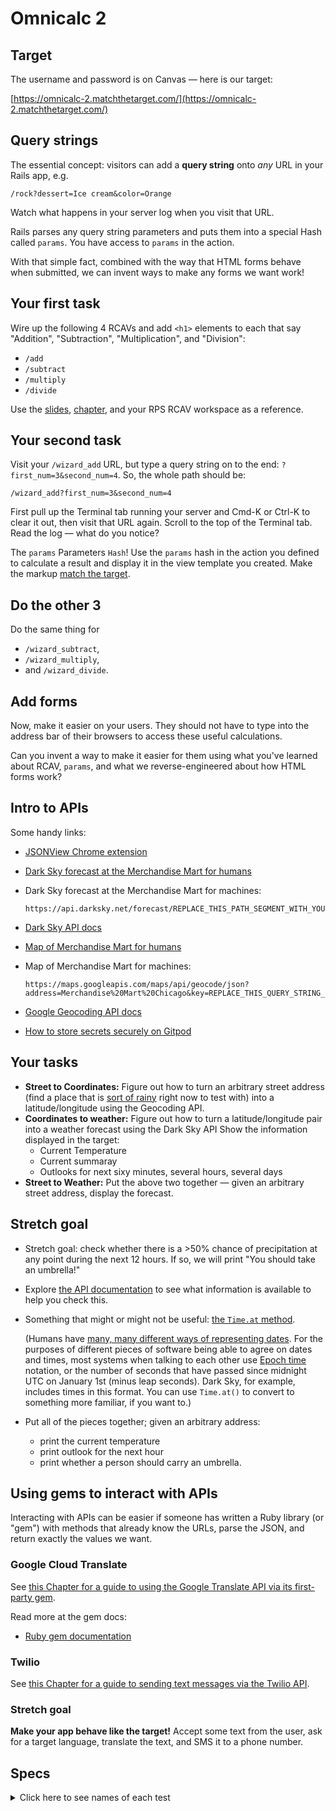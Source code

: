 # Omnicalc 2

## Target

The username and password is on Canvas — here is our target:

[https://omnicalc-2.matchthetarget.com/](https://omnicalc-2.matchthetarget.com/)

## Query strings

The essential concept: visitors can add a **query string** onto _any_ URL in your Rails app, e.g.

```
/rock?dessert=Ice cream&color=Orange
```

Watch what happens in your server log when you visit that URL.

Rails parses any query string parameters and puts them into a special Hash called `params`. You have access to `params` in the action.

With that simple fact, combined with the way that HTML forms behave when submitted, we can invent ways to make any forms we want work!

## Your first task

Wire up the following 4 RCAVs and add `<h1>` elements to each that say "Addition", "Subtraction", "Multiplication", and "Division":

 - `/add`
 - `/subtract`
 - `/multiply`
 - `/divide`

Use the [slides](https://slides.com/raghubetina/07-routing?token=Qj5aA5z3), [chapter](https://chapters.firstdraft.com/chapters/779), and your RPS RCAV workspace as a reference.

## Your second task

Visit your `/wizard_add` URL, but type a query string on to the end: `?first_num=3&second_num=4`. So, the whole path should be:

```
/wizard_add?first_num=3&second_num=4
```

First pull up the Terminal tab running your server and Cmd-K or Ctrl-K to clear it out, then visit that URL again. Scroll to the top of the Terminal tab. Read the log — what do you notice?

The `params` Parameters `Hash`! Use the `params` hash in the action you defined to calculate a result and display it in the view template you created. Make the markup [match the target](https://omnicalc-2.matchthetarget.com/wizard_add?first_num=3&second_num=4).

## Do the other 3

Do the same thing for 

 - `/wizard_subtract`,
 - `/wizard_multiply`,
 - and `/wizard_divide`.

## Add forms

Now, make it easier on your users. They should not have to type into the address bar of their browsers to access these useful calculations.

Can you invent a way to make it easier for them using what you've learned about RCAV, `params`, and what we reverse-engineered about how HTML forms work?

## Intro to APIs

Some handy links:

 - [JSONView Chrome extension](https://chrome.google.com/webstore/detail/jsonview/chklaanhfefbnpoihckbnefhakgolnmc?hl=en)
 - [Dark Sky forecast at the Merchandise Mart for humans](https://darksky.net/forecast/41.8887,-87.6355/us12/en)
 - Dark Sky forecast at the Merchandise Mart for machines:
 
     ```
     https://api.darksky.net/forecast/REPLACE_THIS_PATH_SEGMENT_WITH_YOUR_API_TOKEN/41.8887,-87.6355
     ```
 - [Dark Sky API docs](https://darksky.net/dev/docs)
 - [Map of Merchandise Mart for humans](https://goo.gl/maps/2mXdvBnHSGuMq98m6)
 - Map of Merchandise Mart for machines:

    ```
    https://maps.googleapis.com/maps/api/geocode/json?address=Merchandise%20Mart%20Chicago&key=REPLACE_THIS_QUERY_STRING_PARAMETER_WITH_YOUR_API_TOKEN
    ```
 - [Google Geocoding API docs](https://developers.google.com/maps/documentation/geocoding/start)
 - [How to store secrets securely on Gitpod](https://chapters.firstdraft.com/chapters/792)

## Your tasks

 - **Street to Coordinates:** Figure out how to turn an arbitrary street address (find a place that is [sort of rainy](https://www.rainviewer.com/) right now to test with) into a latitude/longitude using the Geocoding API.
 - **Coordinates to weather:** Figure out how to turn a latitude/longitude pair into a weather forecast using the Dark Sky API Show the information displayed in the target:
    - Current Temperature
    - Current summaray
    - Outlooks for next sixy minutes, several hours, several days
 - **Street to Weather:** Put the above two together — given an arbitrary street address, display the forecast.

## Stretch goal
   
   - Stretch goal: check whether there is a >50% chance of precipitation at any point during the next 12 hours. If so, we will print "You should take an umbrella!"
   - Explore [the API documentation](https://darksky.net/dev/docs#forecast-request) to see what information is available to help you check this.
   - Something that might or might not be useful: [the `Time.at` method](https://apidock.com/ruby/Time/at/class).

        (Humans have [many, many different ways of representing dates](https://en.wikipedia.org/wiki/List_of_calendars). For the purposes of different pieces of software being able to agree on dates and times, most systems when talking to each other use [Epoch time](https://en.wikipedia.org/wiki/Unix_time) notation, or the number of seconds that have passed since midnight UTC on January 1st (minus leap seconds). Dark Sky, for example, includes times in this format. You can use `Time.at()` to convert to something more familiar, if you want to.)
 - Put all of the pieces together; given an arbitrary address:
    - print the current temperature
    - print outlook for the next hour
    - print whether a person should carry an umbrella.

## Using gems to interact with APIs

Interacting with APIs can be easier if someone has written a Ruby library (or "gem") with methods that already know the URLs, parse the JSON, and return exactly the values we want.

### Google Cloud Translate

See [this Chapter for a guide to using the Google Translate API via its first-party gem](https://chapters.firstdraft.com/chapters/849).

Read more at the gem docs:

 - [Ruby gem documentation](https://googleapis.dev/ruby/google-cloud-translate/latest/index.html#Using_the_legacy_v2_client)

### Twilio

See [this Chapter for a guide to sending text messages via the Twilio API](https://chapters.firstdraft.com/chapters/848#example-of-how-to-send-an-sms-with-the-twilio-gem).

### Stretch goal

**Make your app behave like the target!** Accept some text from the user, ask for a target language, translate the text, and SMS it to a phone number.

## Specs
<details>
  <summary>Click here to see names of each test</summary>
  
/add has a functional Route Controller Action View   
  
/add has an `<h1>` with the text 'Addition'   
  
/add has a `<form>` element   
  
/add has a label with the text 'Add this:'   
  
/add has a label with the text 'to this:'   
  
/add has two `<input>` elements   
  
/add has a button element with text 'Add!'   
  
/add has a `<form>` element with an 'action' attribute   
  
/subtract has a functional Route Controller Action View   
  
/subtract has an `<h1>` with the text 'Subtraction'   
  
/subtract has a `<form>` element   
  
/subtract has a label with the text 'Subtract this:'   
  
/subtract has a label with the text 'from this:'   
  
/subtract has two `<input>` elements   
  
/subtract has a button element with text 'Subtract!'   
  
/subtract has a `<form>` element with an 'action' attribute   
  
/multiply has a functional Route Controller Action View   
  
/multiply has an `<h1>` with the text 'Multiplication'   
  
/multiply has a `<form>` element   
  
/multiply has a label with the text 'Multiply this:'   
  
/multiply has a label with the text 'by this:'   
  
/multiply has two `<input>` elements   
  
/multiply has a button element with text 'Multiply!'   
  
/multiply has a `<form>` element with an 'action' attribute   
  
/divide has a functional Route Controller Action View   
  
/divide has an `<h1>` with the text 'Division'   
  
/divide has a `<form>` element   
  
/divide has a label with the text 'Divide this:'   
  
/divide has a label with the text 'by this:'   
  
/divide has two `<input>` elements   
  
/divide has a button element with text 'Divide!'   
  
/divide has a `<form>` element with an 'action' attribute   
  
/add has a form that submits to a valid route   
  
/add displays the first number entered when the form is submitted   
  
/add displays the second number entered when the form is submitted   
  
/add displays the sum when the form is submitted   
  
/subtract has a form that submits to a valid route   
  
/subtract displays the first number entered when the form is submitted   
  
/subtract displays the second number entered when the form is submitted   
  
/subtract displays the result of the subtraction when the form is submitted   
  
/multiply has a form that submits to a valid route   
  
/multiply displays the first number entered when the form is submitted   
  
/multiply displays the second number entered when the form is submitted   
  
/multiply displays the sum when the form is submitted   
  
/divide has a form that submits to a valid route   
  
/divide displays the first number entered when the form is submitted   
  
/divide displays the second number entered when the form is submitted   
  
/divide displays the sum when the form is submitted   
  
/coords_to_weather/new displays the latitude  displays the longitude  displays the current temperature  displays the current summary  displays the outlook for the next sixty minutes  displays the outlook for the next several hours  displays the outlook for the next several days   
  
/street_to_coords/new displays the street address  displays the latitude  displays the longitude   
  
/street_to_weather/new displays the street address  displays the current temperature  displays the current summary  displays the outlook for the next sixty minutes  displays the outlook for the next several hours  displays the outlook for the next several days   
  
</details>
